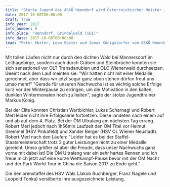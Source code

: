 ```yaml
---
title: "Starke Jugend des ASKÖ Henndorf wird Österreichischer Meister in der OL-Staffel!"
date: 2017-10-08T00:00:00
draft: true
info_year: 2017
info_number: 9
info_place: "Henndorf, Grindelwald (SUI)"
info_date: 2017-10-08T00:00:00
lead: "Peter Ebster, Leon Ebster und Jonas Königstorfer vom ASKÖ Henndorf Orienteering zeigten am Wochenende ihr Können und krönten ihre noch junge sportliche Karriere mit dem Orientierungslauf ÖM Titel in der H-16 Kategorie."
---
```


Mit tollen Läufen nicht nur durch den dichten Wald bei Mannersdorf im Leithagebirge, sondern auch durch Gräben und Steinbrüche konnten sie sich sensationell vor OLT Transdanubien und OLC Wienerwald durchsetzen. Geeint nach dem Lauf meinten sie: "Wir hatten nicht mit einer Medaille gerechnet, aber dass wir jetzt sogar ganz oben stehen dürfen freut uns umso mehr!" "Gerade für unseren Nachwuchs ist es wichtig solche Erfolge kurz vor der Winterpause zu erringen, um die Motivation in den kalten, dunklen Wintermonaten hoch zu halten", sagte der stolze Jugendtrainer Markus König.

Bei der Elite konnten Christian Wartbichler, Lukas Scharnagl und Robert Merl leider nicht ihre Erfolgsserie fortsetzen. Diese landeten nach einem auf und ab auf dem 4. Platz. Bei der ÖM Ultralang am nächsten Tag errang Robert Merl jedoch nach 1h56min Laufzeit den ÖM Titel vor Helmut Gremmel (HSV Pinkafeld) und Xander Berger (HSV OL Wiener Neustadt). Robert Merl nach den Läufen: "Leider hat es bei der Staffel-Staatsmeisterschaft trotz 3 guter Leistungen nicht zu einer Medaille gereicht. Umso größer ist aber die Freude, dass unser Nachwuchs ganz vorne mit dabei ist! Die ÖM Ultralang war ein sehr hartes Rennen und ich freue mich jetzt auf eine kurze Wettkampf-Pause bevor mit der ÖM Nacht und der Park World Tour in China die Saison 2017 zu Ende geht."

Die Seniorenstaffel des HSV Wals (Jakob Buchberger, Franz Nagele und Leopold Tonka) versilberte ihre ausgezeichnete Leistung.